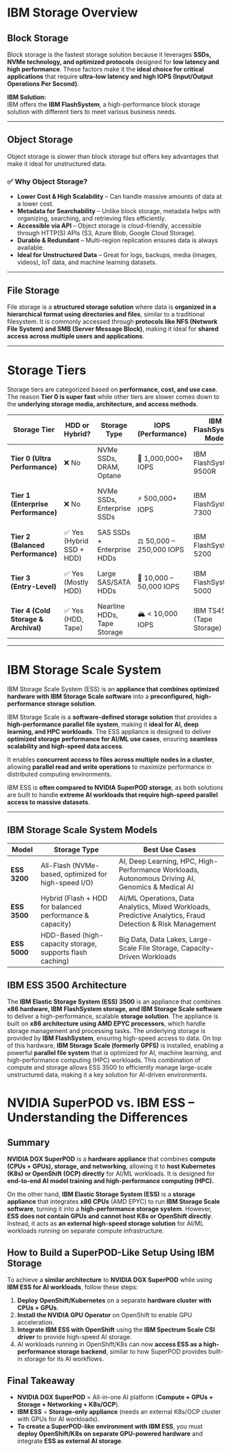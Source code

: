 # IBM Storage Overview

## Block Storage  
Block storage is the fastest storage solution because it leverages **SSDs, NVMe technology, and optimized protocols** designed for **low latency and high performance**. These factors make it the **ideal choice for critical applications** that require **ultra-low latency and high IOPS (Input/Output Operations Per Second)**.  

**IBM Solution:**  
IBM offers the **IBM FlashSystem**, a high-performance block storage solution with different tiers to meet various business needs.  

---

## Object Storage  
Object storage is slower than block storage but offers key advantages that make it ideal for unstructured data.  

### ✅ Why Object Storage?  
- **Lower Cost & High Scalability** – Can handle massive amounts of data at a lower cost.  
- **Metadata for Searchability** – Unlike block storage, metadata helps with organizing, searching, and retrieving files efficiently.  
- **Accessible via API** – Object storage is cloud-friendly, accessible through HTTP(S) APIs (S3, Azure Blob, Google Cloud Storage).  
- **Durable & Redundant** – Multi-region replication ensures data is always available.  
- **Ideal for Unstructured Data** – Great for logs, backups, media (images, videos), IoT data, and machine learning datasets.  

---

## File Storage  
File storage is a **structured storage solution** where data is **organized in a hierarchical format using directories and files**, similar to a traditional filesystem. It is commonly accessed through **protocols like NFS (Network File System) and SMB (Server Message Block)**, making it ideal for **shared access across multiple users and applications**.  

---

# Storage Tiers  

Storage tiers are categorized based on **performance, cost, and use case**. The reason **Tier 0 is super fast** while other tiers are slower comes down to the **underlying storage media, architecture, and access methods**.  

| **Storage Tier** | **HDD or Hybrid?** | **Storage Type** | **IOPS (Performance)** | **IBM FlashSystem Model** | **Use Case** |
|-----------------|-------------------|------------------|------------------------|---------------------------|------------------------------|
| **Tier 0 (Ultra Performance)** | ❌ No | NVMe SSDs, DRAM, Optane | 🚀 1,000,000+ IOPS | IBM FlashSystem 9500R | AI, high-frequency trading, critical DBs |
| **Tier 1 (Enterprise Performance)** | ❌ No | NVMe SSDs, Enterprise SSDs | ⚡ 500,000+ IOPS | IBM FlashSystem 7300 | Databases, VMs, mission-critical apps |
| **Tier 2 (Balanced Performance)** | ✅ Yes (Hybrid SSD + HDD) | SAS SSDs + Enterprise HDDs | ⚖️ 50,000 – 250,000 IOPS | IBM FlashSystem 5200 | File servers, mid-range workloads |
| **Tier 3 (Entry-Level)** | ✅ Yes (Mostly HDD) | Large SAS/SATA HDDs | 🐢 10,000 – 50,000 IOPS | IBM FlashSystem 5000 | Backups, general-purpose storage |
| **Tier 4 (Cold Storage & Archival)** | ✅ Yes (HDD, Tape) | Nearline HDDs, Tape Storage | 🏔️ < 10,000 IOPS | IBM TS4500 (Tape Storage) | Long-term archival, compliance storage |

---

# IBM Storage Scale System   

IBM Storage Scale System (ESS) is an **appliance that combines optimized hardware with IBM Storage Scale software** into a **preconfigured, high-performance storage solution**.  

IBM Storage Scale is a **software-defined storage solution** that provides a **high-performance parallel file system**, making it **ideal for AI, deep learning, and HPC workloads**. The ESS appliance is designed to deliver **optimized storage performance for AI/ML use cases**, ensuring **seamless scalability and high-speed data access**.  

It enables **concurrent access to files across multiple nodes in a cluster**, allowing **parallel read and write operations** to maximize performance in distributed computing environments.  

IBM ESS is **often compared to NVIDIA SuperPOD storage**, as both solutions are built to handle **extreme AI workloads that require high-speed parallel access to massive datasets**.  

---

## **IBM Storage Scale System Models**  

| **Model**  | **Storage Type** | **Best Use Cases** |
|------------|------------------------------------------|--------------------------------------------------|
| **ESS 3200** | All-Flash (NVMe-based, optimized for high-speed I/O) | AI, Deep Learning, HPC, High-Performance Workloads, Autonomous Driving AI, Genomics & Medical AI |
| **ESS 3500** | Hybrid (Flash + HDD for balanced performance & capacity) | AI/ML Operations, Data Analytics, Mixed Workloads, Predictive Analytics, Fraud Detection & Risk Management |
| **ESS 5000** | HDD-Based (high-capacity storage, supports flash caching) | Big Data, Data Lakes, Large-Scale File Storage, Capacity-Driven Workloads |

## IBM ESS 3500 Architecture  

The **IBM Elastic Storage System (ESS) 3500** is an appliance that combines **x86 hardware, IBM FlashSystem storage, and IBM Storage Scale software** to deliver a high-performance, scalable **storage solution**. The appliance is built on **x86 architecture using AMD EPYC processors**, which handle storage management and processing tasks. The underlying storage is provided by **IBM FlashSystem**, ensuring high-speed access to data. On top of this hardware, **IBM Storage Scale (formerly GPFS)** is installed, enabling a powerful **parallel file system** that is optimized for AI, machine learning, and high-performance computing (HPC) workloads. This combination of compute and storage allows ESS 3500 to efficiently manage large-scale unstructured data, making it a key solution for AI-driven environments.  


# NVIDIA SuperPOD vs. IBM ESS – Understanding the Differences  

## Summary  

**NVIDIA DGX SuperPOD** is a **hardware appliance** that combines **compute (CPUs + GPUs), storage, and networking**, allowing it to **host Kubernetes (K8s) or OpenShift (OCP) directly** for AI/ML workloads. It is designed for **end-to-end AI model training and high-performance computing (HPC).**  

On the other hand, **IBM Elastic Storage System (ESS)** is a **storage appliance** that integrates **x86 CPUs** (AMD EPYC) to run **IBM Storage Scale software**, turning it into a **high-performance storage system**. However, **ESS does not contain GPUs and cannot host K8s or OpenShift directly**. Instead, it acts as **an external high-speed storage solution** for AI/ML workloads running on separate compute infrastructure.  

## How to Build a SuperPOD-Like Setup Using IBM Storage  

To achieve a **similar architecture** to **NVIDIA DGX SuperPOD** while using **IBM ESS for AI workloads**, follow these steps:  

1. **Deploy OpenShift/Kubernetes** on a separate **hardware cluster with CPUs + GPUs**.  
2. **Install the NVIDIA GPU Operator** on OpenShift to enable GPU acceleration.  
3. **Integrate IBM ESS with OpenShift** using the **IBM Spectrum Scale CSI driver** to provide high-speed AI storage.  
4. AI workloads running in OpenShift/K8s can now **access ESS as a high-performance storage backend**, similar to how SuperPOD provides built-in storage for its AI workflows.  

## Final Takeaway  

- **NVIDIA DGX SuperPOD** = All-in-one AI platform (**Compute + GPUs + Storage + Networking + K8s/OCP**).  
- **IBM ESS** = **Storage-only appliance** (needs an external K8s/OCP cluster with GPUs for AI workloads).  
- **To create a SuperPOD-like environment with IBM ESS**, you must **deploy OpenShift/K8s on separate GPU-powered hardware** and integrate **ESS as external AI storage**.  

